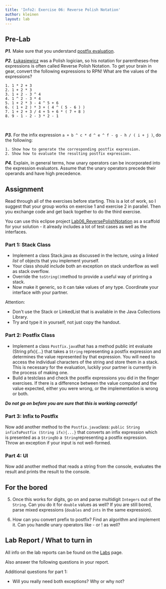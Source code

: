 ```yaml
---
title: 'Info2: Exercise 06: Reverse Polish Notation'
author: kleinen
layout: lab
---
```

## Pre-Lab

***P1.*** Make sure that you understand [postfix evaluation](../lab-06-handout).

***P2.*** [ 	&#321;ukasiewicz](http://www-gap.dcs.st-and.ac.uk/%7Ehistory/Mathematicians/Lukasiewicz.html) was a Polish logician, so his notation for parentheses-free expressions is often called Reverse Polish Notation. To get your brain in gear, convert the following expressions to RPN! What are the values of the expressions?

    1. 1 * 2 + 3
    2. 1 + 2 * 3
    3. 1 + 2 - 3 ^ 4
    4. 1 ^ 2 - 3 * 4
    5. 1 + 2 * 3 - 4 ^ 5 + 6
    6. ( 1 + 2 ) * 3 + ( 4 ^ ( 5 - 6 ) )
    7. 1 + 2 + 3 / 4 + 5 + 6 * ( 7 + 8 )
    8. 9 - 1 - 2 - 3 * 2 - 1
  

***P3.*** For the infix expression `a + b ^ c * d ^ e ^ f - g - h / ( i + j )`, do the following:

    1. Show how to generate the corresponding postfix expression.
    2. Show how to evaluate the resulting postfix expression.
  
***P4.*** Explain, in general terms, how unary operators can be incorporated into the expression evaluators. Assume that the unary operators precede their operands and have high precedence.

## Assignment
Read through all of the exercises before starting. This is a lot of work, so I suggest that your group works on exercise 1 and exercise 2 in parallel. Then you exchange code and get back together to do the third exercise.

You can use this eclipse project [Lab06_ReversePolishNotation](https://github.com/htw-imi-info2/Lab06_ReversePolishNotation) as a scaffold for your solution - it already includes a lot of test cases as well as the interfaces.

### Part 1: Stack Class
  - Implement a class Stack.java as discussed in the lecture, using a *linked list* of objects that you implement yourself.
  - Your class should include both an exception on stack underflow as well as stack overflow.
  - Override the ```toString()```method to provide a useful way of printing a stack.
  - Now make it generic, so it can take values of any type. Coordinate your interface with your partner.
  
  Attention: 
  - Don't use the Stack or LinkedList that is available in the Java Collections Library. 
  - Try and type it in yourself, not just copy the handout. 

### Part 2: Postfix Class
  - Implement a class ```Postfix.java```that has a method public int evaluate (String pfx){...}
  that takes a `String` representing a postfix expression and determines the value represented by that expression. 
  You will need to access the individual characters of the string and store them in a stack. 
  This is necessary for the evaluation, luckily your partner is currently in the process of making one. 
  - Build a testclass and check the postfix expressions you did in the finger exercises. If there is a difference between the value computed and the value expected, either you were wrong, or the implementation is wrong or both. 

***Do not go on before you are sure that this is working correctly!***

### Part 3: Infix to Postfix
Now add another method to the ```Postfix.java```class: ```public String infixToPostfix (String ifx){...}``` that converts an infix expression which is presented as a ```String```to a``` String```representing a postfix expression. Throw an exception if your input is not well-formed.

### Part 4: UI
Now add another method that reads a string from the console, evaluates the result and prints the result to the console.

## For the bored
  5. Once this works for digits, go on and parse multidigit ```Integers``` out of the ```String```. Can you do it for ```double```  values as well? If you are still bored, parse mixed expressions (```doubles```  and ```ints```  in the same expression).

  6. How can you convert prefix to postfix? Find an algorithm and implement it. Can you handle unary operators like - or ! as well?

## Lab Report / What to turn in
All info on the lab reports can be found on the [Labs](https://bkleinen.github.io/classes/ss2020/info2/labs/) page.

Also answer the following questions in your report.

Additional questions for part 1:
- Will you really need both exceptions? Why or why not?
